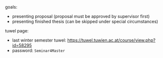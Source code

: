 goals:

- presenting proposal (proposal must be approved by supervisor first)
- presenting finished thesis (can be skipped under special circumstances)

tuwel page:

- last winter semester tuwel: https://tuwel.tuwien.ac.at/course/view.php?id=58295
- password: `Seminar4Master`
